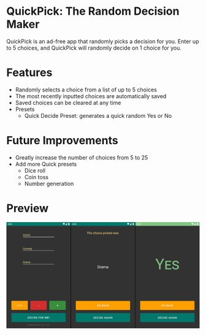 # QuickPick: The Random Decision Maker

QuickPick is an ad-free app that randomly picks a decision for you. Enter up to 5 choices, and QuickPick will randomly decide on 1 choice for you.

# Features
- Randomly selects a choice from a list of up to 5 choices
- The most recently inputted choices are automatically saved
- Saved choices can be cleared at any time
- Presets
	- Quick Decide Preset: generates a quick random Yes or No

# Future Improvements
- Greatly increase the number of choices from 5 to 25
- Add more Quick presets
	- Dice roll
	- Coin toss
	- Number generation

# Preview
![Image of App UI](https://github.com/minizou/quickpick/blob/main/image/quickpick_preview.png?raw=true)
